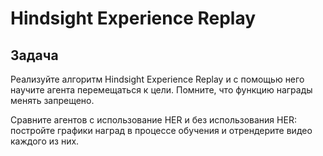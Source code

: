 # Hindsight Experience Replay

## Задача
Реализуйте алгоритм Hindsight Experience Replay и с помощью него научите агента перемещаться к цели. Помните, что функцию награды менять запрещено.

Сравните агентов с использование HER и без использования HER: постройте графики наград в процессе обучения и отрендерите видео каждого из них.